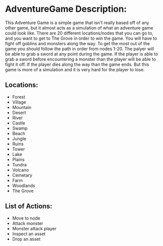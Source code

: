 # AdventureGame Description:
This Adventure Game is a simple game that isn't really based off of any other game, but it almost acts as a simulation of what an adventure game could look like. There are 20 different locations/nodes that you can go to, and you want to get to The Grove in order to win the game. You will have to fight off goblins and monsters along the way. To get the most out of the game you should follow the path in order from nodes 1-20. The palyer will be able to grab a sword at any point during the game. If the player is able to grab a sword before encountering a monster than the player will be able to fight it off. If the player dies along the way than the game ends. But this game is more of a simulation and it is very hard for the player to lose.

## Locations:
- Forest
- Village
- Mountain
- Desert
- River
- Castle
- Swamp
- Beach
- Jungle
- Ruins
- Tower
- Lake
- Plains
- Tundra
- Volcano
- Cemetary
- Farm
- Woodlands
- The Grove

## List of Actions:
- Move to node 
- Attack monster 
- Monster attack player 
- Inspect an asset 
- Drop an asset
